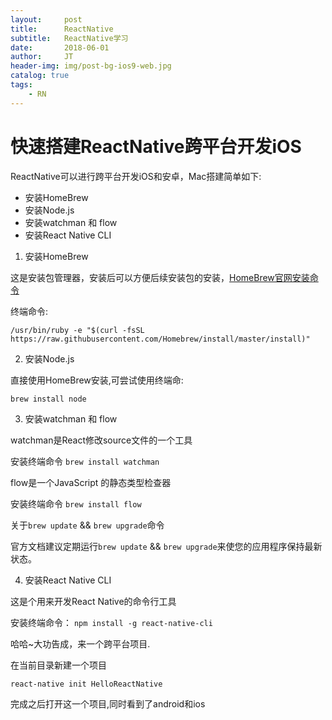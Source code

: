 ```yaml
---
layout:     post
title:      ReactNative
subtitle:   ReactNative学习
date:       2018-06-01
author:     JT
header-img: img/post-bg-ios9-web.jpg
catalog: true
tags:
    - RN
---
```


# 快速搭建ReactNative跨平台开发iOS

ReactNative可以进行跨平台开发iOS和安卓，Mac搭建简单如下:

* 安装HomeBrew
* 安装Node.js
* 安装watchman 和 flow
* 安装React Native CLI

1. 安装HomeBrew

这是安装包管理器，安装后可以方便后续安装包的安装，[HomeBrew官网安装命令](https://brew.sh)

终端命令:

`/usr/bin/ruby -e "$(curl -fsSL https://raw.githubusercontent.com/Homebrew/install/master/install)"`

2. 安装Node.js

直接使用HomeBrew安装,可尝试使用终端命:

`brew install node`

3. 安装watchman 和 flow

watchman是React修改source文件的一个工具

安装终端命令 `brew install watchman`

flow是一个JavaScript 的静态类型检查器

安装终端命令 `brew install flow`

关于`brew update` && `brew upgrade`命令

官方文档建议定期运行`brew update` && `brew upgrade`来使您的应用程序保持最新状态。

4. 安装React Native CLI

这是个用来开发React Native的命令行工具

安装终端命令： `npm install -g react-native-cli`

哈哈~大功告成，来一个跨平台项目.

在当前目录新建一个项目

`react-native init HelloReactNative`

完成之后打开这一个项目,同时看到了android和ios